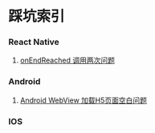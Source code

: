 # 踩坑索引
### React Native
1. [onEndReached 调用两次问题](/RN踩坑集/onEndReached调用两次问题.md)
### Android
1. [Android WebView 加载H5页面空白问题](/Android踩坑集/WebView加载H5页面空白问题.md)
### IOS
